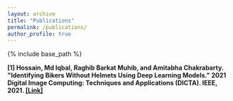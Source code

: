 ```yaml
---
layout: archive
title: "Publications"
permalink: /publications/
author_profile: true
---
```


{% include base_path %}

<b>[1]<b> Hossain, Md Iqbal, Raghib Barkat Muhib, and Amitabha Chakrabarty. <b>"Identifying Bikers Without Helmets Using Deep Learning Models."<b> 2021 Digital Image Computing: Techniques and Applications (DICTA). IEEE, 2021. <a href="https://doi.org/10.1109/DICTA52665.2021.9647170">[Link]</a>
